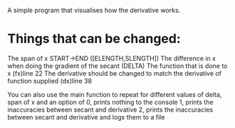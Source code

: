 A simple program that visualises how the derivative works.

# Things that can be changed:

The span of x START->END ([ELENGTH,SLENGTH])
The difference in x when doing
  the gradient of the secant (DELTA)
The function that is done to x (fx)line 22
The derivative should be changed to match 
  the derivative of function supplied (dx)line 38

You can also use the main function to repeat for
   different values of delta, span of x and an option of 
   0, prints nothing to the console
   1, prints the inaccuracies between secant and derivative
   2, prints the inaccuracies between secant and derivative 
      and logs them to a file
